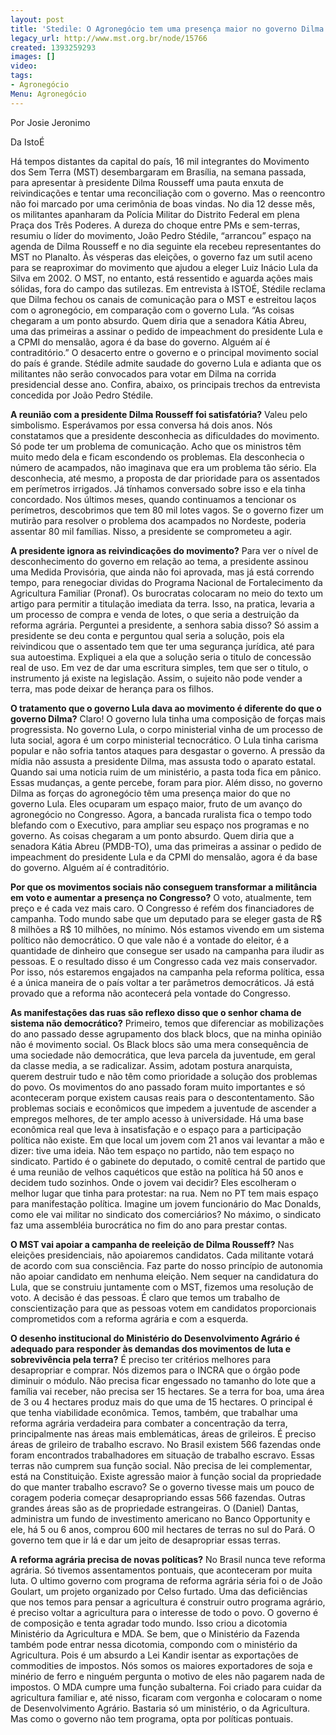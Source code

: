 ```yaml
---
layout: post
title: 'Stedile: O Agronegócio tem uma presença maior no governo Dilma'
legacy_url: http://www.mst.org.br/node/15766
created: 1393259293
images: []
video: 
tags:
- Agronegócio
Menu: Agronegócio
---
```



Por Josie Jeronimo 

Da IstoÉ

Há tempos distantes da capital do país, 16 mil integrantes do Movimento dos Sem Terra (MST) desembargaram em Brasília, na semana passada, para apresentar à presidente Dilma Rousseff uma pauta enxuta de reivindicações e tentar uma reconciliação com o governo.
Mas o reencontro não foi marcado por uma cerimônia de boas vindas. No dia 12 desse mês, os militantes apanharam da Polícia Militar do Distrito Federal em plena Praça dos Três Poderes.
A dureza do choque entre PMs e sem-terras, resumiu o líder do movimento, João Pedro Stédile, “arrancou” espaço na agenda de Dilma Rousseff e no dia seguinte ela recebeu representantes do MST no Planalto.
Às vésperas das eleições, o governo faz um sutil aceno para se reaproximar do movimento que ajudou a eleger Luiz Inácio Lula da Silva em 2002. O MST, no entanto, está ressentido e aguarda ações mais sólidas, fora do campo das sutilezas.
Em entrevista à ISTOÉ, Stédile reclama que Dilma fechou os canais de comunicação para o MST e estreitou laços com o agronegócio, em comparação com o governo Lula. “As coisas chegaram a um ponto absurdo.
Quem diria que a senadora Kátia Abreu, uma das primeiras a assinar o pedido de impeachment do presidente Lula e a CPMI do mensalão, agora é da base do governo. Alguém aí é contraditório.”
O desacerto entre o governo e o principal movimento social do país é grande. Stédile admite saudade do governo Lula e adianta que os militantes não serão convocados para votar em Dilma na corrida presidencial desse ano. Confira, abaixo, os principais trechos da entrevista concedida por João Pedro Stédile.


**A reunião com a presidente Dilma Rousseff foi satisfatória?**
Valeu pelo simbolismo. Esperávamos por essa conversa há dois anos. Nós constatamos que a presidente desconhecia as dificuldades do movimento. Só pode ter um problema de comunicação. Acho que os ministros têm muito medo dela e ficam escondendo os problemas.
Ela desconhecia o número de acampados, não imaginava que era um problema tão sério. Ela desconhecia, até mesmo, a proposta de dar prioridade para os assentados em perímetros irrigados. Já tínhamos conversado sobre isso e ela tinha concordado.
Nos últimos meses, quando continuamos a tencionar os perímetros, descobrimos que tem 80 mil lotes vagos. Se o governo fizer um mutirão para resolver o problema dos acampados no Nordeste, poderia assentar 80 mil famílias. Nisso, a presidente se comprometeu a agir.


**A presidente ignora as reivindicações do movimento?**
Para ver o nível de desconhecimento do governo em relação ao tema, a presidente assinou uma Medida Provisória, que ainda não foi aprovada, mas já está correndo tempo, para renegociar dividas do Programa Nacional de Fortalecimento da Agricultura Familiar (Pronaf).
Os burocratas colocaram no meio do texto um artigo para permitir a titulação imediata da terra. Isso, na pratica, levaria a um processo de compra e venda de lotes, o que seria a destruição da reforma agrária. Perguntei a presidente, a senhora sabia disso? Só assim a presidente se deu conta e perguntou qual seria a solução, pois ela reivindicou que o assentado tem que ter uma segurança jurídica, até para sua autoestima.
Expliquei a ela que a solução seria o titulo de concessão real de uso. Em vez de dar uma escritura simples, tem que ser o titulo, o instrumento já existe na legislação. Assim, o sujeito não pode vender a terra, mas pode deixar de herança para os filhos.


**O tratamento que o governo Lula dava ao movimento é diferente do que o governo Dilma?**
Claro! O governo lula tinha uma composição de forças mais progressista. No governo Lula, o corpo ministerial vinha de um processo de luta social, agora é um corpo ministerial tecnocrático. O Lula tinha carisma popular e não sofria tantos ataques para desgastar o governo.
A pressão da mídia não assusta a presidente Dilma, mas assusta todo o aparato estatal. Quando sai uma noticia ruim de um ministério, a pasta toda fica em pânico. Essas mudanças, a gente percebe, foram para pior. Além disso, no governo Dilma as forças do agronegócio têm uma presença maior do que no governo Lula.
Eles ocuparam um espaço maior, fruto de um avanço do agronegócio no Congresso. Agora, a bancada ruralista fica o tempo todo blefando com o Executivo, para ampliar seu espaço nos programas e no governo. As coisas chegaram a um ponto absurdo.
Quem diria que a senadora Kátia Abreu (PMDB-TO), uma das primeiras a assinar o pedido de impeachment do presidente Lula e da CPMI do mensalão, agora é da base do governo. Alguém aí é contraditório.

**Por que os movimentos sociais não conseguem transformar a militância em voto e aumentar a presença no Congresso?**
O voto, atualmente, tem preço e é cada vez mais caro. O Congresso é refém dos financiadores de campanha. Todo mundo sabe que um deputado para se eleger gasta de R$ 8 milhões a R$ 10 milhões, no mínimo. Nós estamos vivendo em um sistema político não democrático.
O que vale não é a vontade do eleitor, é a quantidade de dinheiro que consegue ser usado na campanha para iludir as pessoas. E o resultado disso é um Congresso cada vez mais conservador.
Por isso, nós estaremos engajados na campanha pela reforma política, essa é a única maneira de o país voltar a ter parâmetros democráticos. Já está provado que a reforma não acontecerá pela vontade do Congresso.


**As manifestações das ruas são reflexo disso que o senhor chama de sistema não democrático?**
Primeiro, temos que diferenciar as mobilizações do ano passado desse agrupamento dos black blocs, que na minha opinião não é movimento social. Os Black blocs são uma mera consequência de uma sociedade não democrática, que leva parcela da juventude, em geral da classe media, a se radicalizar.
Assim, adotam postura anarquista, querem destruir tudo e não têm como prioridade a solução dos problemas do povo. Os movimentos do ano passado foram muito importantes e só aconteceram porque existem causas reais para o descontentamento.
São problemas sociais e econômicos que impedem a juventude de ascender a empregos melhores, de ter amplo acesso à universidade. Há uma base econômica real que leva à insatisfação e o espaço para a participação política não existe.
Em que local um jovem com 21 anos vai levantar a mão e dizer: tive uma ideia. Não tem espaço no partido, não tem espaço no sindicato. Partido é o gabinete do deputado, o comitê central de partido que é uma reunião de velhos caquéticos que estão na política há 50 anos e decidem tudo sozinhos.
Onde o jovem vai decidir? Eles escolheram o melhor lugar que tinha para protestar: na rua. Nem no PT tem mais espaço para manifestação política. Imagine um jovem funcionário do Mac Donalds, como ele vai militar no sindicato dos comerciários? No máximo, o sindicato faz uma assembléia burocrática no fim do ano para prestar contas.



**O MST vai apoiar a campanha de reeleição de Dilma Rousseff?**
Nas eleições presidenciais, não apoiaremos candidatos. Cada militante votará de acordo com sua consciência. Faz parte do nosso princípio de autonomia não apoiar candidato em nenhuma eleição.
Nem sequer na candidatura do Lula, que se construiu juntamente com o MST, fizemos uma resolução de voto. A decisão é das pessoas. É claro que temos um trabalho de conscientização para que as pessoas votem em candidatos proporcionais comprometidos com a reforma agrária e com a esquerda.


**O desenho institucional do Ministério do Desenvolvimento Agrário é adequado para responder às demandas dos movimentos de luta e sobrevivência pela terra?**
É preciso ter critérios melhores para desapropriar e comprar. Nós dizemos para o INCRA que o órgão pode diminuir o módulo. Não precisa ficar engessado no tamanho do lote que a família vai receber, não precisa ser 15 hectares.
Se a terra for boa, uma área de 3 ou 4 hectares produz mais do que uma de 15 hectares. O principal é que tenha viabilidade econômica. Temos, também, que trabalhar uma reforma agrária verdadeira para combater a concentração da terra, principalmente nas áreas mais emblemáticas, áreas de grileiros.
É preciso áreas de grileiro de trabalho escravo. No Brasil existem 566 fazendas onde foram encontrados trabalhadores em situação de trabalho escravo. Essas terras não cumprem sua função social. Não precisa de lei complementar, está na Constituição. Existe agressão maior à função social da propriedade do que manter trabalho escravo?
Se o governo tivesse mais um pouco de coragem poderia começar desapropriando essas 566 fazendas. Outras grandes áreas são as de propriedade estrangeiras. O (Daniel) Dantas, administra um fundo de investimento americano no Banco Opportunity e ele, há 5 ou 6 anos, comprou 600 mil hectares de terras no sul do Pará. O governo tem que ir lá e dar um jeito de desapropriar essas terras.


**A reforma agrária precisa de novas políticas?**
No Brasil nunca teve reforma agrária. Só tivemos assentamentos pontuais, que aconteceram por muita luta. O ultimo governo com programa de reforma agrária séria foi o de João Goulart, um projeto organizado por Celso furtado. Uma das deficiências que nos temos para pensar a agricultura é construir outro programa agrário, é preciso voltar a agricultura para o interesse de todo o povo.
O governo é de composição e tenta agradar todo mundo. Isso criou a dicotomia Ministério da Agricultura e MDA. Se bem, que o Ministério da Fazenda também pode entrar nessa dicotomia, compondo com o ministério da Agricultura. Pois é um absurdo a Lei Kandir isentar as exportações de commodities de impostos. Nós somos os maiores exportadores de soja e minério de ferro e ninguém pergunta o motivo de eles não pagarem nada de impostos.
O MDA cumpre uma função subalterna. Foi criado para cuidar da agricultura familiar e, até nisso, ficaram com vergonha e colocaram o nome de Desenvolvimento Agrário. Bastaria só um ministério, o da Agricultura. Mas como o governo não tem programa, opta por políticas pontuais.
